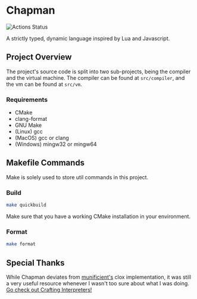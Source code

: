 # Chapman
![Actions Status](https://github.com/JLwalsh/Chapman/actions/workflows/actions.yml/badge.svg)

A strictly typed, dynamic language inspired by Lua and Javascript.

## Project Overview
The project's source code is split into two sub-projects, being the compiler and the virtual machine. The compiler can be found at `src/compiler`, and the vm can be found at `src/vm`.

### Requirements
- CMake
- clang-format
- GNU Make
- (Linux) gcc
- (MacOS) gcc or clang
- (Windows) mingw32 or mingw64

## Makefile Commands
Make is solely used to store util commands in this project.

### Build
```bash
make quickbuild
```
Make sure that you have a working CMake installation in your environment.

### Format
```bash
make format
```

## Special Thanks
While Chapman deviates from [munificient's](https://github.com/munificent) clox implementation, it was still a very useful resource whenever I wasn't too sure about what I was doing. [Go check out Crafting Interpreters!](http://www.craftinginterpreters.com/)
